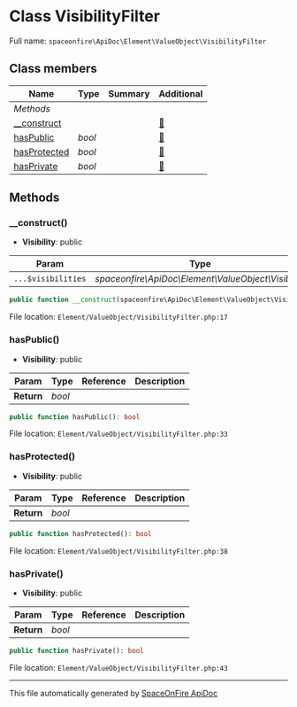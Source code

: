 # Class VisibilityFilter

Full name: `spaceonfire\ApiDoc\Element\ValueObject\VisibilityFilter`

## Class members

| Name                                                                                  | Type   | Summary | Additional                   |
| ------------------------------------------------------------------------------------- | ------ | ------- | ---------------------------- |
| _Methods_                                                                             |        |         |                              |
| [\_\_construct](#spaceonfire_apidoc_element_valueobject_visibilityfilter_construct)   |        |         | [📢](# "Visibility: public") |
| [hasPublic](#spaceonfire_apidoc_element_valueobject_visibilityfilter_haspublic)       | _bool_ |         | [📢](# "Visibility: public") |
| [hasProtected](#spaceonfire_apidoc_element_valueobject_visibilityfilter_hasprotected) | _bool_ |         | [📢](# "Visibility: public") |
| [hasPrivate](#spaceonfire_apidoc_element_valueobject_visibilityfilter_hasprivate)     | _bool_ |         | [📢](# "Visibility: public") |

## Methods

<a name="spaceonfire_apidoc_element_valueobject_visibilityfilter_construct"></a>

### \_\_construct()

-   **Visibility**: public

| Param              | Type                                                | Reference | Description |
| ------------------ | --------------------------------------------------- | --------- | ----------- |
| `...$visibilities` | _spaceonfire\ApiDoc\Element\ValueObject\Visibility_ | No        |             |

```php
public function __construct(spaceonfire\ApiDoc\Element\ValueObject\Visibility ...$visibilities)
```

File location: `Element/ValueObject/VisibilityFilter.php:17`

<a name="spaceonfire_apidoc_element_valueobject_visibilityfilter_haspublic"></a>

### hasPublic()

-   **Visibility**: public

| Param      | Type   | Reference | Description |
| ---------- | ------ | --------- | ----------- |
| **Return** | _bool_ |           |             |

```php
public function hasPublic(): bool
```

File location: `Element/ValueObject/VisibilityFilter.php:33`

<a name="spaceonfire_apidoc_element_valueobject_visibilityfilter_hasprotected"></a>

### hasProtected()

-   **Visibility**: public

| Param      | Type   | Reference | Description |
| ---------- | ------ | --------- | ----------- |
| **Return** | _bool_ |           |             |

```php
public function hasProtected(): bool
```

File location: `Element/ValueObject/VisibilityFilter.php:38`

<a name="spaceonfire_apidoc_element_valueobject_visibilityfilter_hasprivate"></a>

### hasPrivate()

-   **Visibility**: public

| Param      | Type   | Reference | Description |
| ---------- | ------ | --------- | ----------- |
| **Return** | _bool_ |           |             |

```php
public function hasPrivate(): bool
```

File location: `Element/ValueObject/VisibilityFilter.php:43`

---

This file automatically generated by [SpaceOnFire ApiDoc](https://github.com/spaceonfire/apidoc)

